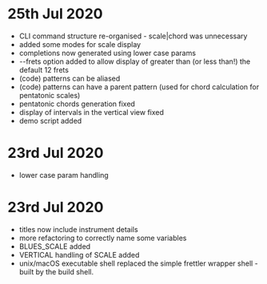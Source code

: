 
# 25th Jul 2020
- CLI command structure re-organised - scale|chord was unnecessary
- added some modes for scale display
- completions now generated using lower case params
- --frets option added to allow display of greater than (or less than!) the default 12 frets 
- (code) patterns can be aliased
- (code) patterns can have a parent pattern (used for chord calculation for pentatonic scales)
- pentatonic chords generation fixed
- display of intervals in the vertical view fixed
- demo script added

# 23rd Jul 2020
- lower case param handling

# 23rd Jul 2020
- titles now include instrument details
- more refactoring to correctly name some variables
- BLUES_SCALE added
- VERTICAL handling of SCALE added
- unix/macOS executable shell replaced the simple frettler wrapper shell - built by the build shell. 
